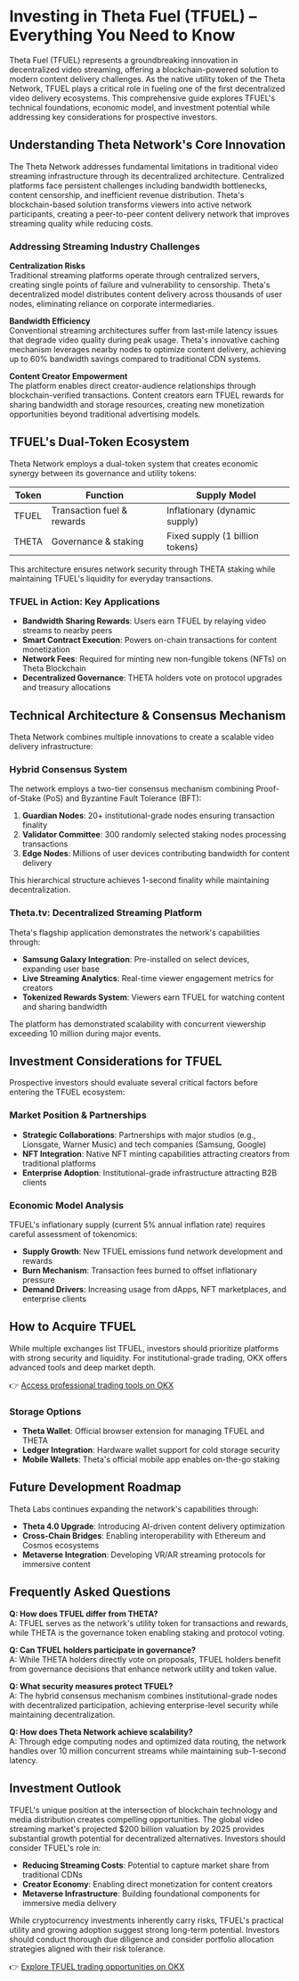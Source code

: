 # Investing in Theta Fuel (TFUEL) – Everything You Need to Know

Theta Fuel (TFUEL) represents a groundbreaking innovation in decentralized video streaming, offering a blockchain-powered solution to modern content delivery challenges. As the native utility token of the Theta Network, TFUEL plays a critical role in fueling one of the first decentralized video delivery ecosystems. This comprehensive guide explores TFUEL's technical foundations, economic model, and investment potential while addressing key considerations for prospective investors.

## Understanding Theta Network's Core Innovation

The Theta Network addresses fundamental limitations in traditional video streaming infrastructure through its decentralized architecture. Centralized platforms face persistent challenges including bandwidth bottlenecks, content censorship, and inefficient revenue distribution. Theta's blockchain-based solution transforms viewers into active network participants, creating a peer-to-peer content delivery network that improves streaming quality while reducing costs.

### Addressing Streaming Industry Challenges

**Centralization Risks**  
Traditional streaming platforms operate through centralized servers, creating single points of failure and vulnerability to censorship. Theta's decentralized model distributes content delivery across thousands of user nodes, eliminating reliance on corporate intermediaries.

**Bandwidth Efficiency**  
Conventional streaming architectures suffer from last-mile latency issues that degrade video quality during peak usage. Theta's innovative caching mechanism leverages nearby nodes to optimize content delivery, achieving up to 60% bandwidth savings compared to traditional CDN systems.

**Content Creator Empowerment**  
The platform enables direct creator-audience relationships through blockchain-verified transactions. Content creators earn TFUEL rewards for sharing bandwidth and storage resources, creating new monetization opportunities beyond traditional advertising models.

## TFUEL's Dual-Token Ecosystem

Theta Network employs a dual-token system that creates economic synergy between its governance and utility tokens:

| Token | Function | Supply Model |
|-------|----------|--------------|
| TFUEL | Transaction fuel & rewards | Inflationary (dynamic supply) |
| THETA | Governance & staking | Fixed supply (1 billion tokens) |

This architecture ensures network security through THETA staking while maintaining TFUEL's liquidity for everyday transactions.

### TFUEL in Action: Key Applications

- **Bandwidth Sharing Rewards**: Users earn TFUEL by relaying video streams to nearby peers
- **Smart Contract Execution**: Powers on-chain transactions for content monetization
- **Network Fees**: Required for minting new non-fungible tokens (NFTs) on Theta Blockchain
- **Decentralized Governance**: THETA holders vote on protocol upgrades and treasury allocations

## Technical Architecture & Consensus Mechanism

Theta Network combines multiple innovations to create a scalable video delivery infrastructure:

### Hybrid Consensus System

The network employs a two-tier consensus mechanism combining Proof-of-Stake (PoS) and Byzantine Fault Tolerance (BFT):

1. **Guardian Nodes**: 20+ institutional-grade nodes ensuring transaction finality
2. **Validator Committee**: 300 randomly selected staking nodes processing transactions
3. **Edge Nodes**: Millions of user devices contributing bandwidth for content delivery

This hierarchical structure achieves 1-second finality while maintaining decentralization.

### Theta.tv: Decentralized Streaming Platform

Theta's flagship application demonstrates the network's capabilities through:

- **Samsung Galaxy Integration**: Pre-installed on select devices, expanding user base
- **Live Streaming Analytics**: Real-time viewer engagement metrics for creators
- **Tokenized Rewards System**: Viewers earn TFUEL for watching content and sharing bandwidth

The platform has demonstrated scalability with concurrent viewership exceeding 10 million during major events.

## Investment Considerations for TFUEL

Prospective investors should evaluate several critical factors before entering the TFUEL ecosystem:

### Market Position & Partnerships

- **Strategic Collaborations**: Partnerships with major studios (e.g., Lionsgate, Warner Music) and tech companies (Samsung, Google)
- **NFT Integration**: Native NFT minting capabilities attracting creators from traditional platforms
- **Enterprise Adoption**: Institutional-grade infrastructure attracting B2B clients

### Economic Model Analysis

TFUEL's inflationary supply (current 5% annual inflation rate) requires careful assessment of tokenomics:

- **Supply Growth**: New TFUEL emissions fund network development and rewards
- **Burn Mechanism**: Transaction fees burned to offset inflationary pressure
- **Demand Drivers**: Increasing usage from dApps, NFT marketplaces, and enterprise clients

## How to Acquire TFUEL

While multiple exchanges list TFUEL, investors should prioritize platforms with strong security and liquidity. For institutional-grade trading, OKX offers advanced tools and deep market depth.

👉 [Access professional trading tools on OKX](https://bit.ly/okx-bonus)

### Storage Options

- **Theta Wallet**: Official browser extension for managing TFUEL and THETA
- **Ledger Integration**: Hardware wallet support for cold storage security
- **Mobile Wallets**: Theta's official mobile app enables on-the-go staking

## Future Development Roadmap

Theta Labs continues expanding the network's capabilities through:

- **Theta 4.0 Upgrade**: Introducing AI-driven content delivery optimization
- **Cross-Chain Bridges**: Enabling interoperability with Ethereum and Cosmos ecosystems
- **Metaverse Integration**: Developing VR/AR streaming protocols for immersive content

## Frequently Asked Questions

**Q: How does TFUEL differ from THETA?**  
A: TFUEL serves as the network's utility token for transactions and rewards, while THETA is the governance token enabling staking and protocol voting.

**Q: Can TFUEL holders participate in governance?**  
A: While THETA holders directly vote on proposals, TFUEL holders benefit from governance decisions that enhance network utility and token value.

**Q: What security measures protect TFUEL?**  
A: The hybrid consensus mechanism combines institutional-grade nodes with decentralized participation, achieving enterprise-level security while maintaining decentralization.

**Q: How does Theta Network achieve scalability?**  
A: Through edge computing nodes and optimized data routing, the network handles over 10 million concurrent streams while maintaining sub-1-second latency.

## Investment Outlook

TFUEL's unique position at the intersection of blockchain technology and media distribution creates compelling opportunities. The global video streaming market's projected $200 billion valuation by 2025 provides substantial growth potential for decentralized alternatives. Investors should consider TFUEL's role in:

- **Reducing Streaming Costs**: Potential to capture market share from traditional CDNs
- **Creator Economy**: Enabling direct monetization for content creators
- **Metaverse Infrastructure**: Building foundational components for immersive media delivery

While cryptocurrency investments inherently carry risks, TFUEL's practical utility and growing adoption suggest strong long-term potential. Investors should conduct thorough due diligence and consider portfolio allocation strategies aligned with their risk tolerance.

👉 [Explore TFUEL trading opportunities on OKX](https://bit.ly/okx-bonus)